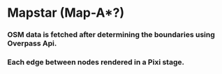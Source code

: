 # Mapstar (Map-A*?)

### OSM data is fetched after determining the boundaries using Overpass Api.
### Each edge between nodes rendered in a Pixi stage.
